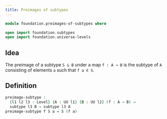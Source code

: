 ```yaml
---
title: Preimages of subtypes
---
```


```agda
module foundation.preimages-of-subtypes where

open import foundation.subtypes
open import foundation.universe-levels
```

## Idea

The preimage of a subtype `S ⊆ B` under a map `f : A → B` is the subtype of `A` consisting of elements `a` such that `f a ∈ S`.

## Definition

```agda
preimage-subtype :
  {l1 l2 l3 : Level} {A : UU l1} {B : UU l2} (f : A → B) →
  subtype l3 B → subtype l3 A
preimage-subtype f S a = S (f a)
```
